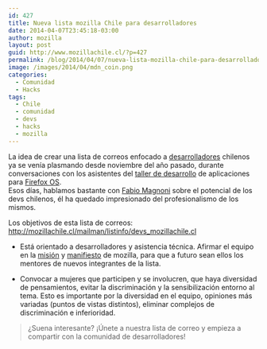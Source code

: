 ```yaml
---
id: 427
title: Nueva lista mozilla Chile para desarrolladores
date: 2014-04-07T23:45:18-03:00
author: mozilla
layout: post
guid: http://www.mozillachile.cl/?p=427
permalink: /blog/2014/04/07/nueva-lista-mozilla-chile-para-desarrolladores/
image: /images/2014/04/mdn_coin.png
categories:
  - Comunidad
  - Hacks
tags:
  - Chile
  - comunidad
  - devs
  - hacks
  - mozilla
---
```

La idea de crear una lista de correos enfocado a <a title="Red de desarrolladores Mozilla" href="https://developer.mozilla.org/es/" target="_blank">desarrolladores</a> chilenos ya se venía plasmando desde noviembre del año pasado, durante conversaciones con los asistentes del <a href="http://www.mozillachile.cl/blog/2013/11/14/firefoxos-apps-day-in-a-box-en-ingenieria-de-la-u-de-chile/" target="_blank">taller de desarrollo</a> de aplicaciones para <a href="https://developer.mozilla.org/en-US/Firefox_OS" target="_blank">Firefox OS</a>.  
Esos días, hablamos bastante con <a href="http://www.mozillachile.cl/blog/2013/11/21/fabio-magnoni-open-web-es-crear-y-trabajar-para-la-humanidad/" target="_blank">Fabio Magnoni</a> sobre el potencial de los devs chilenos, él ha quedado impresionado del profesionalismo de los mismos.

<!--more-->

  
Los objetivos de esta lista de correos: <a title="¡Preséntate y sé parte de la lista!" href=" http://mozillachile.cl/mailman/listinfo/devs_mozillachile.cl" target="_blank">http://mozillachile.cl/mailman/listinfo/devs_mozillachile.cl</a>

  * Está orientado a desarrolladores y asistencia técnica. Afirmar el equipo en la <a href="https://www.mozilla.org/es-CL/mission/" target="_blank">misión</a> y <a href="https://www.mozilla.org/es-CL/about/manifesto/" target="_blank">manifiesto</a> de mozilla, para que a futuro sean ellos los mentores de nuevos integrantes de la lista.

  * Convocar a mujeres que participen y se involucren, que haya diversidad de pensamientos, evitar la discriminación y la sensibilización entorno al tema. Esto es importante por la diversidad en el equipo, opiniones más variadas (puntos de vistas distintos), eliminar complejos de discriminación e inferioridad.

> ¿Suena interesante? ¡Únete a nuestra lista de correo y empieza a compartir con la comunidad de desarrolladores!

&nbsp;